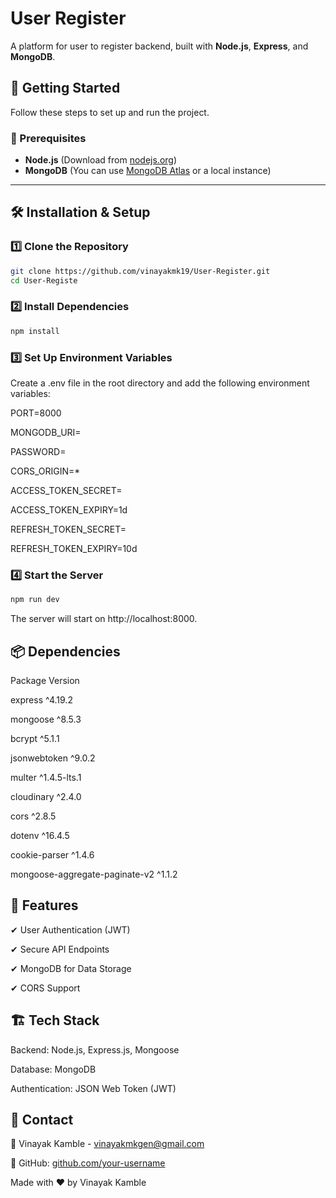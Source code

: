 # User Register

A platform for user to register backend, built with **Node.js**, **Express**, and **MongoDB**.

## 🚀 Getting Started

Follow these steps to set up and run the project.

### 📌 Prerequisites

- **Node.js** (Download from [nodejs.org](https://nodejs.org/))
- **MongoDB** (You can use [MongoDB Atlas](https://www.mongodb.com/atlas/database) or a local instance)

---

## 🛠 Installation & Setup

### 1️⃣ Clone the Repository

```sh
git clone https://github.com/vinayakmk19/User-Register.git
cd User-Registe
```

### 2️⃣ Install Dependencies

```sh
npm install
```

### 3️⃣ Set Up Environment Variables
Create a .env file in the root directory and add the following environment variables:

PORT=8000

MONGODB_URI=

PASSWORD=

CORS_ORIGIN=*

ACCESS_TOKEN_SECRET=

ACCESS_TOKEN_EXPIRY=1d

REFRESH_TOKEN_SECRET=

REFRESH_TOKEN_EXPIRY=10d

### 4️⃣ Start the Server
```sh
npm run dev
```
The server will start on http://localhost:8000.

## 📦 Dependencies
Package      Version

express      ^4.19.2

mongoose	   ^8.5.3

bcrypt	      ^5.1.1

jsonwebtoken	^9.0.2

multer	    ^1.4.5-lts.1

cloudinary	^2.4.0

cors	      ^2.8.5

dotenv	    ^16.4.5

cookie-parser	^1.4.6

mongoose-aggregate-paginate-v2	^1.1.2


## 📌 Features
✔ User Authentication (JWT)

✔ Secure API Endpoints

✔ MongoDB for Data Storage

✔ CORS Support


## 🏗 Tech Stack
Backend: Node.js, Express.js, Mongoose

Database: MongoDB

Authentication: JSON Web Token (JWT)

## 📩 Contact
📧 Vinayak Kamble - vinayakmkgen@gmail.com

🔗 GitHub: [github.com/your-username](https://github.com/vinayakmk19)


Made with ❤️ by Vinayak Kamble

